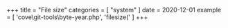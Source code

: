 +++
title = "File size"
categories = [ "system" ]
date = 2020-12-01
example = [
   'cove\git-tools\byte-year.php', 'filesize('
]
+++
